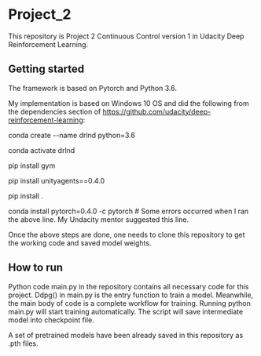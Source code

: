 # Project_2

This repository is Project 2 Continuous Control version 1 in Udacity Deep Reinforcement Learning. 

## Getting started

The framework is based on Pytorch and Python 3.6. 

My implementation is based on Windows 10 OS and did the following from the dependencies section of https://github.com/udacity/deep-reinforcement-learning:

conda create --name drlnd python=3.6

conda activate drlnd

pip install gym

pip install unityagents==0.4.0

pip install .

conda install pytorch=0.4.0 -c pytorch  # Some errors occurred when I ran the above line. My Undacity mentor suggested this line. 

Once the above steps are done, one needs to clone this repository to get the working code and saved model weights.

## How to run

Python code main.py in the repository contains all necessary code for this project. Ddpg() in main.py is the entry function to train a model. Meanwhile, the main body of code is a complete workflow for training. Running python main.py will start training automatically. The script will save intermediate model into checkpoint file. 

A set of pretrained models have been already saved in this repository as .pth files. 
